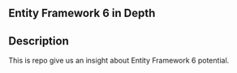 ## Entity Framework 6 in Depth
## Description
This is repo give us an insight about Entity Framework 6 potential. 
